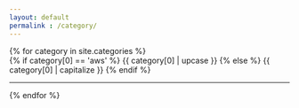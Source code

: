 ```yaml
---
layout: default
permalink : /category/
---
```


<div>
    {% for category in site.categories %}
    <div class="post-preview">
        <a href="/category/{{ category[0] }}/"
            style="text-decoration: none;">{% if category[0] == 'aws' %}
            {{ category[0] | upcase }}
            {% else %}
            {{ category[0] | capitalize }}
            {% endif %}
        </a>
            <br />    
    </div>
    <hr>
    {% endfor %}
</div>